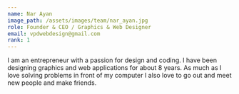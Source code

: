 ```yaml
---
name: Nar Ayan
image_path: /assets/images/team/nar_ayan.jpg
role: Founder & CEO / Graphics & Web Designer
email: vpdwebdesign@gmail.com
rank: 1
---
```

I am an entrepreneur with a passion for design and coding. I have been designing graphics and web applications for about 8 years. As much as I love solving problems in front of my computer I also love to go out and meet new people and make friends.
